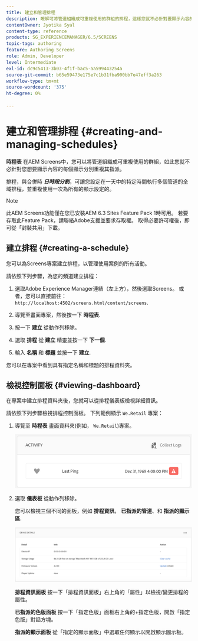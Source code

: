 ```yaml
---
title: 建立和管理排程
description: 瞭解可將管道組織成可重複使用的群組的排程，這樣您就不必針對要顯示內容的每個顯示分別重複其指派。
contentOwner: Jyotika Syal
content-type: reference
products: SG_EXPERIENCEMANAGER/6.5/SCREENS
topic-tags: authoring
feature: Authoring Screens
role: Admin, Developer
level: Intermediate
exl-id: dc9c5413-3b03-4f1f-bac5-aa599443254a
source-git-commit: b65e59473e175e7c1b31fba900bb7e47eff3a263
workflow-type: tm+mt
source-wordcount: '375'
ht-degree: 0%

---
```


# 建立和管理排程 {#creating-and-managing-schedules}

**時程表** 在AEM Screens中，您可以將管道組織成可重複使用的群組，如此您就不必針對您想要顯示內容的每個顯示分別重複其指派。

排程，與合併時 ***日時段分割***，可讓您設定在一天中的特定時間執行多個管道的全域排程，並重複使用一次為所有的顯示設定的。

>[!NOTE]
>
>此AEM Screens功能僅在您已安裝AEM 6.3 Sites Feature Pack 1時可用。 若要存取此Feature Pack，請聯絡Adobe支援並要求存取權。 取得必要許可權後，即可從「封裝共用」下載。

## 建立排程 {#creating-a-schedule}

您可以為Screens專案建立排程，以管理使用案例的所有活動。

請依照下列步驟，為您的頻道建立排程：

1. 選取Adobe Experience Manager連結（左上方），然後選取Screens。 或者，您可以直接前往： `http://localhost:4502/screens.html/content/screens`.
1. 導覽至畫面專案，然後按一下 **時程表**.
1. 按一下 **建立** 從動作列移除。
1. 選取 **排程** 從 **建立** 精靈並按一下 **下一個**.

1. 輸入 **名稱** 和 **標題** 並按一下 **建立**.

您可以在專案中看到具有指定名稱和標題的排程資料夾。


## 檢視控制面板 {#viewing-dashboard}

在專案中建立排程資料夾後，您就可以從排程儀表板檢視詳細資訊。

請依照下列步驟檢視排程控制面板。 下列範例顯示 `We.Retail` 專案：

1. 導覽至 **時程表** 畫面資料夾(例如， `We.Retail`)專案。

   ![chlimage_1](assets/chlimage_1.png)

1. 選取 **儀表板** 從動作列移除。

   您可以檢視三個不同的面板，例如 **排程資訊**， **已指派的管道**、和 **指派的顯示區**.

   ![chlimage_1-1](assets/chlimage_1-1.png)

   **排程資訊面板** 按一下「排程資訊面板」右上角的「屬性」以檢視/變更排程的屬性。

   **已指派的色版面板** 按一下「指定色版」面板右上角的+指定色版，開啟「指定色版」對話方塊。

   **指派的顯示面板** 從「指定的顯示面板」中選取任何顯示以開啟顯示圖示板。

